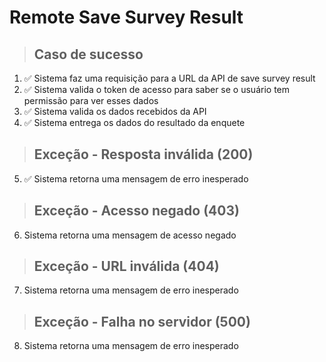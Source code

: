 # Remote Save Survey Result

> ## Caso de sucesso
1. ✅ Sistema faz uma requisição para a URL da API de save survey result
2. ✅ Sistema valida o token de acesso para saber se o usuário tem permissão para ver esses dados
3. ✅ Sistema valida os dados recebidos da API
4. ✅ Sistema entrega os dados do resultado da enquete

> ## Exceção - Resposta inválida (200)
5. ✅ Sistema retorna uma mensagem de erro inesperado

> ## Exceção - Acesso negado (403)
6. Sistema retorna uma mensagem de acesso negado

> ## Exceção - URL inválida (404)
7. Sistema retorna uma mensagem de erro inesperado

> ## Exceção - Falha no servidor (500)
8. Sistema retorna uma mensagem de erro inesperado
